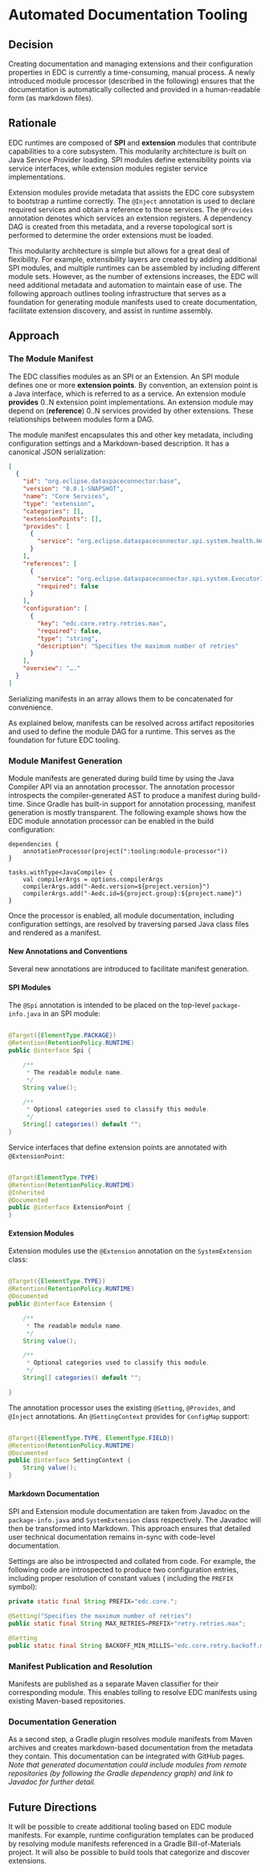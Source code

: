 # Automated Documentation Tooling

## Decision

Creating documentation and managing extensions and their configuration properties in EDC is
currently a time-consuming, manual process. A newly introduced module processor (described in the
following) ensures that the documentation is automatically collected and provided in a
human-readable form (as markdown files).

## Rationale

EDC runtimes are composed of __SPI__ and __extension__ modules that contribute capabilities to a
core subsystem. This modularity architecture is built on Java Service Provider loading. SPI modules
define extensibility points via service interfaces, while extension modules register service
implementations.

Extension modules provide metadata that assists the EDC core subsystem to bootstrap a runtime
correctly. The `@Inject` annotation is used to declare required services and obtain a reference to
those services. The `@Provides` annotation denotes which services an extension registers. A
dependency DAG is created from this metadata, and a reverse topological sort is performed to
determine the order extensions must be loaded.

This modularity architecture is simple but allows for a great deal of flexibility. For example,
extensibility layers are created by adding additional SPI modules, and multiple runtimes can be
assembled by including different module sets. However, as the number of extensions increases, the
EDC will need additional metadata and automation to maintain ease of use. The following approach
outlines tooling infrastructure that serves as a foundation for generating module manifests used to
create documentation, facilitate extension discovery, and assist in runtime assembly.

## Approach

### The Module Manifest

The EDC classifies modules as an SPI or an Extension. An SPI module defines one or more __extension
points__. By convention, an extension point is a Java interface, which is referred to as a service.
An extension module __provides__ 0..N extension point implementations. An extension module may
depend on (**reference**) 0..N services provided by other extensions. These relationships between
modules form a DAG.

The module manifest encapsulates this and other key metadata, including configuration settings and a
Markdown-based description. It has a canonical JSON serialization:

```json
[
  {
    "id": "org.eclipse.dataspaceconnector:base",
    "version": "0.0.1-SNAPSHOT",
    "name": "Core Services",
    "type": "extension",
    "categories": [],
    "extensionPoints": [],
    "provides": [
      {
        "service": "org.eclipse.dataspaceconnector.spi.system.health.HealthCheckService"
      }
    ],
    "references": [
      {
        "service": "org.eclipse.dataspaceconnector.spi.system.ExecutorInstrumentation",
        "required": false
      }
    ],
    "configuration": [
      {
        "key": "edc.core.retry.retries.max",
        "required": false,
        "type": "string",
        "description": "Specifies the maximum number of retries"
      }
    ],
    "overview": "…."
  }
]

```   

Serializing manifests in an array allows them to be concatenated for convenience.

As explained below, manifests can be resolved across artifact repositories and used to define the
module DAG for a runtime. This serves as the foundation for future EDC tooling.

### Module Manifest Generation

Module manifests are generated during build time by using the Java Compiler API via an annotation
processor. The annotation processor introspects the compiler-generated AST to produce a manifest
during build-time. Since Gradle has built-in support for annotation processing, manifest generation
is mostly transparent. The following example shows how the EDC module annotation processor can be
enabled in the build configuration:

```
dependencies {
    annotationProcessor(project(":tooling:module-processor"))
}

tasks.withType<JavaCompile> {
    val compilerArgs = options.compilerArgs
    compilerArgs.add("-Aedc.version=${project.version}")
    compilerArgs.add("-Aedc.id=${project.group}:${project.name}")
}

```

Once the processor is enabled, all module documentation, including configuration settings, are
resolved by traversing parsed Java class files and rendered as a manifest.

#### New Annotations and Conventions

Several new annotations are introduced to facilitate manifest generation.

#### SPI Modules

The `@Spi` annotation is intended to be placed on the top-level `package-info.java` in an SPI
module:

```java

@Target({ElementType.PACKAGE})
@Retention(RetentionPolicy.RUNTIME)
public @interface Spi {

    /**
     * The readable module name.
     */
    String value();

    /**
     * Optional categories used to classify this module.
     */
    String[] categories() default "";
}
```

Service interfaces that define extension points are annotated with `@ExtensionPoint`:

```java

@Target(ElementType.TYPE)
@Retention(RetentionPolicy.RUNTIME)
@Inherited
@Documented
public @interface ExtensionPoint {
}
```

#### Extension Modules

Extension modules use the `@Extension` annotation on the `SystemExtension` class:

```java

@Target({ElementType.TYPE})
@Retention(RetentionPolicy.RUNTIME)
@Documented
public @interface Extension {

    /**
     * The readable module name.
     */
    String value();

    /**
     * Optional categories used to classify this module.
     */
    String[] categories() default "";

}
```

The annotation processor uses the existing `@Setting`, `@Provides`, and `@Inject` annotations.
An `@SettingContext` provides for `ConfigMap` support:

```java

@Target({ElementType.TYPE, ElementType.FIELD})
@Retention(RetentionPolicy.RUNTIME)
@Documented
public @interface SettingContext {
    String value();
}
```

#### Markdown Documentation

SPI and Extension module documentation are taken from Javadoc on the `package-info.java`
and `SystemExtension` class respectively. The Javadoc will then be transformed into Markdown. This
approach ensures that detailed user technical documentation remains in-sync with code-level
documentation.

Settings are also be introspected and collated from code. For example, the following code are
introspected to produce two configuration entries, including proper resolution of constant values (
including the `PREFIX` symbol):

```java
private static final String PREFIX="edc.core.";

@Setting("Specifies the maximum number of retries")
public static final String MAX_RETRIES=PREFIX+"retry.retries.max";

@Setting
public static final String BACKOFF_MIN_MILLIS="edc.core.retry.backoff.min";
```

### Manifest Publication and Resolution

Manifests are published as a separate Maven classifier for their corresponding module. This enables
tolling to resolve EDC manifests using existing Maven-based repositories.

### Documentation Generation

As a second step, a Gradle plugin resolves module manifests from Maven archives and creates
markdown-based documentation from the metadata they contain. This documentation can be integrated
with GitHub pages. _Note that generated documentation could include modules from remote
repositories (by following the Gradle dependency graph) and link to Javadoc for further detail._

## Future Directions

It will be possible to create additional tooling based on EDC module manifests. For example, runtime
configuration templates can be produced by resolving module manifests referenced in a Gradle
Bill-of-Materials project. It will also be possible to build tools that categorize and discover
extensions. 
